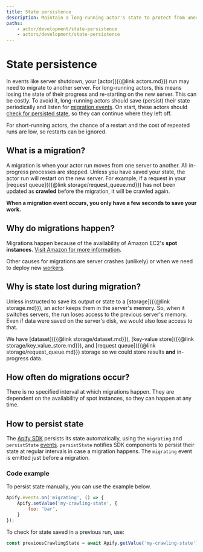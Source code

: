 ```yaml
---
title: State persistence
description: Maintain a long-running actor's state to protect from unexpected restarts. See a code example on how to protect your run in case of server shutdown.
paths:
    - actor/development/state-persistence
    - actors/development/state-persistence
---
```


# [](#state-persistence)State persistence

In events like server shutdown, your [actor]({{@link actors.md}}) run may need to migrate to another server. For long-running actors, this means losing the state of their progress and re-starting on the new server. This can be costly. To avoid it, long-running actors should save (persist) their state periodically and listen for [migration events](https://sdk.apify.com/docs/api/apify#apifyevents). On start, these actors should [check for persisted state](#code-example), so they can continue where they left off.

For short-running actors, the chance of a restart and the cost of repeated runs are low, so restarts can be ignored.

## [](#what-is-a-migration)What is a migration?

A migration is when your actor run moves from one server to another. All in-progress processes are stopped. Unless you have saved your state, the actor run will restart on the new server. For example, if a request in your [request queue]({{@link storage/request_queue.md}}) has not been updated as **crawled** before the migration, it will be crawled again.

**When a migration event occurs, you only have a few seconds to save your work.**

## [](#why-migrations-happen)Why do migrations happen?

Migrations happen because of the availability of Amazon EC2's **spot instances**. [Visit Amazon for more information](https://aws.amazon.com/ec2/spot/?cards.sort-by=item.additionalFields.startDateTime&cards.sort-order=asc).

Other causes for migrations are server crashes (unlikely) or when we need to deploy new [workers](https://developer.mozilla.org/en-US/docs/Web/API/Web_Workers_API/Using_web_workers).

## [](#why-is-state-lost-during-migration)Why is state lost during migration?

Unless instructed to save its output or state to a [storage]({{@link storage.md}}), an actor keeps them in the server's memory. So, when it switches servers, the run loses access to the previous server's memory. Even if data were saved on the server's disk, we would also lose access to that.

We have [dataset]({{@link storage/dataset.md}}), [key-value store]({{@link storage/key_value_store.md}}), and [request queue]({{@link storage/request_queue.md}}) storage so we could store results **and** in-progress data.

## [](#how-often-do-migrations-occur)How often do migrations occur?

There is no specified interval at which migrations happen. They are dependent on the availability of spot instances, so they can happen at any time.

## [](#how-to-persist-state)How to persist state

The [Apify SDK](https://sdk.apify.com) persists its state automatically, using the `migrating` and `persistState` [events](https://sdk.apify.com/docs/api/apify#apifyevents). `persistState` notifies SDK components to persist their state at regular intervals in case a migration happens. The `migrating` event is emitted just before a migration.

### [](#code-example)Code example

To persist state manually, you can use the example below.

```javascript
Apify.events.on('migrating', () => {
    Apify.setValue('my-crawling-state', {
        foo: 'bar',
    }
});
```

To check for state saved in a previous run, use:

```javascript
const previousCrawlingState = await Apify.getValue('my-crawling-state') || {};
```
